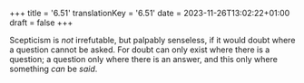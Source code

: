 +++
title = '6.51'
translationKey = '6.51'
date = 2023-11-26T13:02:22+01:00
draft = false
+++

Scepticism is <em>not</em> irrefutable, but palpably senseless, if it would doubt where a question cannot be asked.
For doubt can only exist where there is a question; a question only where there is an answer, and this only where something <em>can</em> be <em>said</em>.
